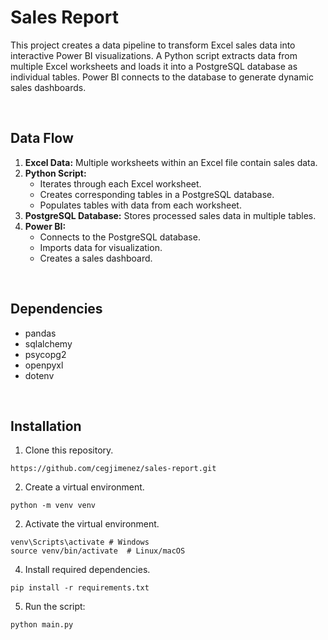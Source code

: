 # Sales Report

This project creates a data pipeline to transform Excel sales data into interactive Power BI visualizations. A Python script extracts data from multiple Excel worksheets and loads it into a PostgreSQL database as individual tables. Power BI connects to the database to generate dynamic sales dashboards.

&nbsp;
## Data Flow
1. **Excel Data:** Multiple worksheets within an Excel file contain sales data.
2. **Python Script:**
    - Iterates through each Excel worksheet.
    - Creates corresponding tables in a PostgreSQL database.
    - Populates tables with data from each worksheet.
3. **PostgreSQL Database:** Stores processed sales data in multiple tables.
4. **Power BI:**
    - Connects to the PostgreSQL database.
    - Imports data for visualization.
    - Creates a sales dashboard.

&nbsp;
## Dependencies
- pandas
- sqlalchemy
- psycopg2
- openpyxl
- dotenv

&nbsp;
## Installation
1. Clone this repository.
```
https://github.com/cegjimenez/sales-report.git
```

2. Create a virtual environment.
```
python -m venv venv
```

2. Activate the virtual environment.
```
venv\Scripts\activate # Windows
source venv/bin/activate  # Linux/macOS
```

4. Install required dependencies.
```
pip install -r requirements.txt
```

5. Run the script:
```
python main.py
```  
